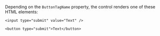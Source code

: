 Depending on the `ButtonTagName` property, the control renders one of these HTML elements:

```DOTHTML
<input type="submit" value="Text" />
```

```DOTHTML
<button type="submit">Text</button>
```